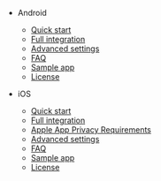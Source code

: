 [TODO: 
	- Add the "Introduction" section with "What is UserZoom?" and "Prerequisites" 
	- Confirm the android/one-page-full-doc and the iOS counterpart can be deleted
	- Get rid of the "Migration guide", "Test the integration" and "Troubleshoot" for both Android and iOS
	-
]: #

* Android
	* [Quick start](android/quick-start)
	* [Full integration](android/full-integration)
	* [Advanced settings](android/sdk-android-advanced-settings)
	* [FAQ](android/sdk-android-faq)
	* [Sample app](android/sample-android)
	* [License](android/sdk-android-license)

* iOS
	* [Quick start](ios/quick-start)
	* [Full integration](ios/full-integration)
	* [Apple App Privacy Requirements](ios/sdk-ios-apple-app-privacy)
	* [Advanced settings](ios/sdk-ios-advanced-settings)
	* [FAQ](ios/sdk-ios-faq)
	* [Sample app](ios/sample-ios)
	* [License](ios/sdk-ios-license)
